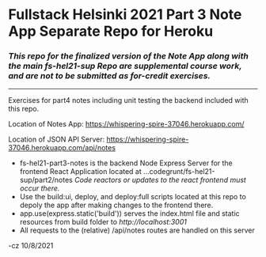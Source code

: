 # Fullstack Helsinki 2021 Part 3 Note App Separate Repo for Heroku

### *This repo for the finalized version of the Note App along with the main fs-hel21-sup Repo are supplemental course work, and are not to be submitted as for-credit exercises.*

----

Exercises for part4 notes including unit testing the backend included with this repo.

Location of Notes App: https://whispering-spire-37046.herokuapp.com/

Location of JSON API Server: https://whispering-spire-37046.herokuapp.com/api/notes


* fs-hel21-part3-notes is the backend Node Express Server for the frontend React Application located at ...codegrunt/fs-hel21-sup/part2/notes *Code reactors or updates to the react frontend must occur there.*
* Use the build:ui, deploy, and deploy:full scripts located at this repo to depoly the app after making changes to the frontend there.
* app.use(express.static('build')) serves the index.html file and static resources from build folder to *http://localhost:3001*
* All requests to the (relative) /api/notes routes are handled on this server
  

-cz 10/8/2021